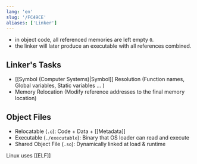 ```yaml
---
lang: 'en'
slug: '/FC49CE'
aliases: ['Linker']
---
```


- in object code, all referenced memories are left empty `0`.
- the linker will later produce an executable with all references combined.

## Linker's Tasks

- [[Symbol (Computer Systems)|Symbol]] Resolution (Function names, Global variables, Static variables ... )
- Memory Relocation (Modify reference addresses to the final memory location)

## Object Files

- Relocatable (`.o`): Code + Data + [[Metadata]]
- Executable (`./executable`): Binary that OS loader can read and execute
- Shared Object File (`.so`): Dynamically linked at load & runtime

Linux uses [[ELF]]
